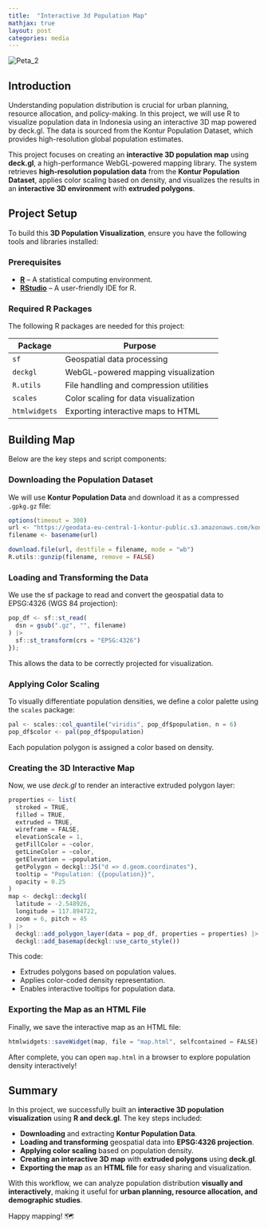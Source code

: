 ```yaml
---
title:  "Interactive 3d Population Map"
mathjax: true
layout: post
categories: media
---
```


![Peta_2](https://github.com/user-attachments/assets/d5644ae2-e76d-4fff-b83e-82d79c089d30)

## Introduction

Understanding population distribution is crucial for urban planning, resource allocation, and policy-making. In this project, we will use R to visualize population data in Indonesia using an interactive 3D map powered by deck.gl. The data is sourced from the Kontur Population Dataset, which provides high-resolution global population estimates.

This project focuses on creating an **interactive 3D population map** using **deck.gl**, a high-performance WebGL-powered mapping library. The system retrieves **high-resolution population data** from the **Kontur Population Dataset**, applies color scaling based on density, and visualizes the results in an **interactive 3D environment** with **extruded polygons**.  

## Project Setup  

To build this **3D Population Visualization**, ensure you have the following tools and libraries installed:  

### Prerequisites
* **[R](https://cran.r-project.org/)** – A statistical computing environment.  
* **[RStudio](https://posit.co/download/rstudio-desktop/)** – A user-friendly IDE for R.  

### Required R Packages  
The following R packages are needed for this project:  

| Package        | Purpose |  
|---------------|---------|  
| `sf`          | Geospatial data processing |  
| `deckgl`      | WebGL-powered mapping visualization |  
| `R.utils`     | File handling and compression utilities |  
| `scales`      | Color scaling for data visualization |  
| `htmlwidgets` | Exporting interactive maps to HTML |    

## Building Map

Below are the key steps and script components:  

### Downloading the Population Dataset 
We will use **Kontur Population Data** and download it as a compressed `.gpkg.gz` file:  

```r
options(timeout = 300)
url <- "https://geodata-eu-central-1-kontur-public.s3.amazonaws.com/kontur_datasets/kontur_population_ID_20231101.gpkg.gz"
filename <- basename(url)

download.file(url, destfile = filename, mode = "wb")
R.utils::gunzip(filename, remove = FALSE)
```
### Loading and Transforming the Data
We use the sf package to read and convert the geospatial data to EPSG:4326 (WGS 84 projection):
```js
pop_df <- sf::st_read(
  dsn = gsub(".gz", "", filename)
) |> 
  sf::st_transform(crs = "EPSG:4326")
});
```
This allows the data to be correctly projected for visualization.

### Applying Color Scaling 
To visually differentiate population densities, we define a color palette using the `scales` package:
```js
pal <- scales::col_quantile("viridis", pop_df$population, n = 6)
pop_df$color <- pal(pop_df$population)
```
Each population polygon is assigned a color based on density.

### Creating the 3D Interactive Map
Now, we use *deck.gl* to render an interactive extruded polygon layer:
```js
properties <- list(
  stroked = TRUE,
  filled = TRUE,
  extruded = TRUE,
  wireframe = FALSE,
  elevationScale = 1,
  getFillColor = ~color,
  getLineColor = ~color,
  getElevation = ~population,
  getPolygon = deckgl::JS("d => d.geom.coordinates"),
  tooltip = "Population: {{population}}",
  opacity = 0.25
)
map <- deckgl::deckgl(
  latitude = -2.548926,
  longitude = 117.894722,
  zoom = 6, pitch = 45
) |> 
  deckgl::add_polygon_layer(data = pop_df, properties = properties) |> 
  deckgl::add_basemap(deckgl::use_carto_style())
```
This code:
* Extrudes polygons based on population values.
* Applies color-coded density representation.
* Enables interactive tooltips for population data.

### Exporting the Map as an HTML File
Finally, we save the interactive map as an HTML file:
```js
htmlwidgets::saveWidget(map, file = "map.html", selfcontained = FALSE)
```
After complete, you can open `map.html` in a browser to explore population density interactively!

## Summary
In this project, we successfully built an **interactive 3D population visualization** using **R and deck.gl**. The key steps included:  

* **Downloading** and extracting **Kontur Population Data**.  
* **Loading and transforming** geospatial data into **EPSG:4326 projection**.  
* **Applying color scaling** based on population density.  
* **Creating an interactive 3D map** with **extruded polygons** using **deck.gl**.  
* **Exporting the map** as an **HTML file** for easy sharing and visualization.  

With this workflow, we can analyze population distribution **visually and interactively**, making it useful for **urban planning, resource allocation, and demographic studies**.  

Happy mapping! 🗺️ 
